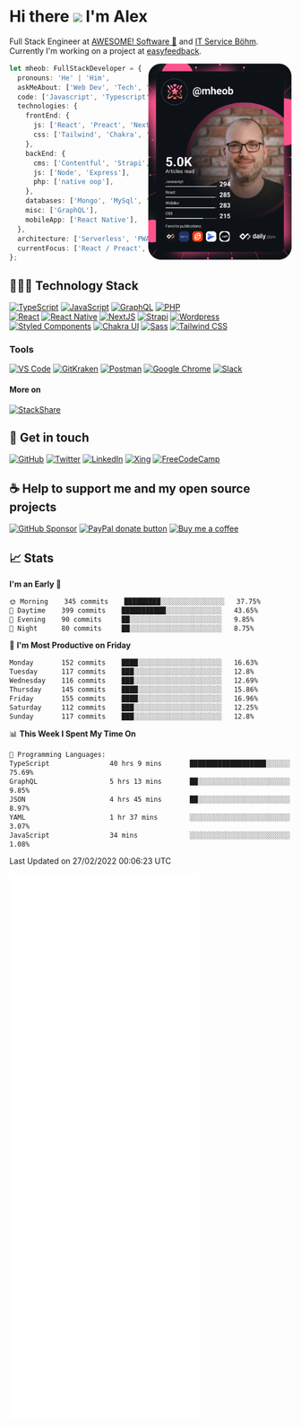 # Hi there <img src="https://media.giphy.com/media/hvRJCLFzcasrR4ia7z/giphy.gif" width="25px"> I'm Alex

Full Stack Engineer at [AWESOME! Software 🚀](https://awesome-software.de/) and
[IT Service Böhm](https://www.its-boehm.de).\
Currently I'm working on a project at [easyfeedback](https://easy-feedback.de/).

<a href="https://app.daily.dev/mheob">
  <img
    align="right"
    width="256"
    src="https://raw.githubusercontent.com/mheob/mheob/devcard/devcard.svg"
    alt="Alexander Böhm's daily.dev Card"
  />
</a>

```ts
let mheob: FullStackDeveloper = {
  pronouns: 'He' | 'Him',
  askMeAbout: ['Web Dev', 'Tech', 'Soccer', 'Open Source'],
  code: ['Javascript', 'Typescript', 'PHP'],
  technologies: {
    frontEnd: {
      js: ['React', 'Preact', 'NextJS'],
      css: ['Tailwind', 'Chakra', 'Styled-Components'],
    },
    backEnd: {
      cms: ['Contentful', 'Strapi', 'WordPress', 'Craft CMS'],
      js: ['Node', 'Express'],
      php: ['native oop'],
    },
    databases: ['Mongo', 'MySql', 'SQLite'],
    misc: ['GraphQL'],
    mobileApp: ['React Native'],
  },
  architecture: ['Serverless', 'PWA', 'SPA'],
  currentFocus: ['React / Preact', 'NextJS', 'Open Source'],
};
```

## 🧑🏽‍💻 Technology Stack

[![TypeScript](https://img.shields.io/badge/TypeScript-007ACC.svg?&style=for-the-badge&logo=typescript&logoColor=white)](https://www.typescriptlang.org/)
[![JavaScript](https://img.shields.io/badge/JavaScript-F7DF1E.svg?&style=for-the-badge&logo=javascript&logoColor=black)](https://en.wikipedia.org/wiki/JavaScript)
[![GraphQL](https://img.shields.io/badge/GrapQL-E10098.svg?style=for-the-badge&logo=graphql&logoColor=white)](https://graphql.org/)
[![PHP](https://img.shields.io/badge/php-777BB4.svg?&style=for-the-badge&logo=php&logoColor=white)](https://php.net/)
\
[![React](https://img.shields.io/badge/React-20232A.svg?&style=for-the-badge&logo=react&logoColor=61DAFB)](https://reactjs.org/)
[![React Native](https://img.shields.io/badge/React_Native-20232A.svg?&style=for-the-badge&logo=react&logoColor=61DAFB)](https://reactnative.dev/)
[![NextJS](https://img.shields.io/badge/NextJs-000000.svg?style=for-the-badge&logo=next.js&logoColor=white)](https://nextjs.org/)
[![Strapi](https://img.shields.io/badge/Strapi-2F2E8B.svg?style=for-the-badge&logo=strapi&logoColor=white)](https://strapi.io/)
[![Wordpress](https://img.shields.io/badge/Wordpress-21759B.svg?style=for-the-badge&logo=wordpress&logoColor=white)](https://wordpress.org/)
\
[![Styled Components](https://img.shields.io/badge/Styled_Components-DB7093.svg?style=for-the-badge&logo=styled-components&logoColor=white)](https://styled-components.com/)
[![Chakra UI](https://img.shields.io/badge/Chakra_UI-319795.svg?style=for-the-badge&logo=chakra-ui&logoColor=white)](https://chakra-ui.com/)
[![Sass](https://img.shields.io/badge/Sass-CC6699.svg?&style=for-the-badge&logo=sass&logoColor=white)](https://sass-lang.com/)
[![Tailwind CSS](https://img.shields.io/badge/TailwindCSS-38B2AC.svg?&style=for-the-badge&logo=tailwind-css&logoColor=white)](https://tailwindcss.com/)

### Tools

[![VS Code](https://img.shields.io/badge/VS_Code-007ACC.svg?&style=for-the-badge&logo=visual-studio-code&logoColor=white)](https://code.visualstudio.com/)
[![GitKraken](https://img.shields.io/badge/GitKraken%2A-179287.svg?&style=for-the-badge&logo=gitkraken&logoColor=white)](https://www.gitkraken.com/invite/sPijQ3nc)
[![Postman](https://img.shields.io/badge/Postman-FF6C37.svg?&style=for-the-badge&logo=postman&logoColor=white)](https://www.postman.com/)
[![Google Chrome](https://img.shields.io/badge/Google_Chrome-4285F4.svg?&style=for-the-badge&logo=google-chrome&logoColor=white)](https://www.google.de/chrome/)
[![Slack](https://img.shields.io/badge/Slack-4A154B.svg?&style=for-the-badge&logo=slack&logoColor=white)](https://slack.com/)

#### More on

[![StackShare](https://img.shields.io/badge/StackShare-008FF9.svg?style=for-the-badge&logo=stackshare&logoColor=white)](https://stackshare.io/mheob/general)

## 💬 Get in touch

[![GitHub](https://img.shields.io/badge/github-100000.svg?&style=for-the-badge&logo=github&logoColor=white)](https://github.com/mheob)
[![Twitter](https://img.shields.io/badge/twitter-1DA1F2.svg?&style=for-the-badge&logo=twitter&logoColor=white)](https://twitter.com/mheob_a)
[![LinkedIn](https://img.shields.io/badge/LinkedIn-0077B5.svg?style=for-the-badge&logo=linkedin&logoColor=white)](https://www.linkedin.com/in/itsb)
[![Xing](https://img.shields.io/badge/Xing-006567.svg?style=for-the-badge&logo=xing&logoColor=white)](https://www.xing.com/profile/Alexander_Boehm64)
[![FreeCodeCamp](https://img.shields.io/badge/FreeCodeCamp-0A0B23.svg?style=for-the-badge&logo=freecodecamp&logoColor=white)](https://www.freecodecamp.org/mheob)

## ☕️ Help to support me and my open source projects

[![GitHub Sponsor](https://img.shields.io/badge/Sponsor-100000.svg?&style=for-the-badge&logo=github&logoColor=white)](https://github.com/sponsors/mheob)
[![PayPal donate button](https://img.shields.io/badge/paypal-00457C.svg?&style=for-the-badge&logo=paypal&logoColor=white)](https://www.paypal.me/mheob)
[![Buy me a coffee](https://img.shields.io/badge/Buy%20me%20a%20coffee-FF813F.svg?style=for-the-badge&logo=buy%20me%20a%20coffee&logoColor=white)](https://www.buymeacoffee.com/mheob)

## 📈 Stats

<!--START_SECTION:waka-->
**I'm an Early 🐤** 

```text
🌞 Morning    345 commits    █████████░░░░░░░░░░░░░░░░   37.75% 
🌆 Daytime    399 commits    ███████████░░░░░░░░░░░░░░   43.65% 
🌃 Evening    90 commits     ██░░░░░░░░░░░░░░░░░░░░░░░   9.85% 
🌙 Night      80 commits     ██░░░░░░░░░░░░░░░░░░░░░░░   8.75%

```
📅 **I'm Most Productive on Friday** 

```text
Monday       152 commits    ████░░░░░░░░░░░░░░░░░░░░░   16.63% 
Tuesday      117 commits    ███░░░░░░░░░░░░░░░░░░░░░░   12.8% 
Wednesday    116 commits    ███░░░░░░░░░░░░░░░░░░░░░░   12.69% 
Thursday     145 commits    ████░░░░░░░░░░░░░░░░░░░░░   15.86% 
Friday       155 commits    ████░░░░░░░░░░░░░░░░░░░░░   16.96% 
Saturday     112 commits    ███░░░░░░░░░░░░░░░░░░░░░░   12.25% 
Sunday       117 commits    ███░░░░░░░░░░░░░░░░░░░░░░   12.8%

```


📊 **This Week I Spent My Time On** 

```text
💬 Programming Languages: 
TypeScript               40 hrs 9 mins       ███████████████████░░░░░░   75.69% 
GraphQL                  5 hrs 13 mins       ██░░░░░░░░░░░░░░░░░░░░░░░   9.85% 
JSON                     4 hrs 45 mins       ██░░░░░░░░░░░░░░░░░░░░░░░   8.97% 
YAML                     1 hr 37 mins        ░░░░░░░░░░░░░░░░░░░░░░░░░   3.07% 
JavaScript               34 mins             ░░░░░░░░░░░░░░░░░░░░░░░░░   1.08%

```


 Last Updated on 27/02/2022 00:06:23 UTC
<!--END_SECTION:waka-->

<img
  width="67%"
  src="https://raw.githubusercontent.com/mheob/mheob/github-metrics/github-metrics.svg"
  alt="Alexander Böhm's GitHub Metrics"
/>
